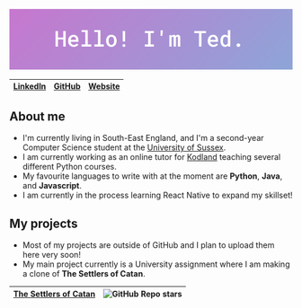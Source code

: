 [![banner](banner.png)](https://github.com/TedAlden)

| [LinkedIn](https://www.linkedin.com/in/ted-alden-templeman/) | [GitHub](https://github.com/TedAlden) | [Website](https://www.tedalden.dev/) |
| - | - | - |

## About me

- I'm currently living in South-East England, and I'm a second-year Computer Science student at the [University of Sussex](https://www.sussex.ac.uk/study/undergraduate/courses/computer-science-mcomp).
- I am currently working as an online tutor for [Kodland](https://www.kodland.org/) teaching several different Python courses.
- My favourite languages to write with at the moment are **Python**, **Java**, and **Javascript**.
- I am currently in the process learning React Native to expand my skillset!

## My projects

- Most of my projects are outside of GitHub and I plan to upload them here very soon!
- My main project currently is a University assignment where I am making a clone of **The Settlers of Catan**.

| [The Settlers of Catan](https://github.com/TedAlden/settlers-of-catan) | ![GitHub Repo stars](https://img.shields.io/github/stars/tedalden/settlers-of-catan?style=social) |
| - | - |
